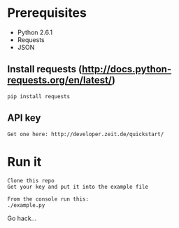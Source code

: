 # Prerequisites

* Python 2.6.1
* Requests
* JSON

## Install requests (http://docs.python-requests.org/en/latest/)
	pip install requests


## API key
	Get one here: http://developer.zeit.de/quickstart/

# Run it
	Clone this repo
	Get your key and put it into the example file
	
	From the console run this:
	./example.py

Go hack...
